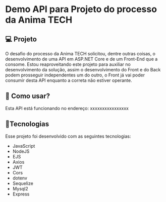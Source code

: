 # Demo API para Projeto do processo da Anima TECH

## :computer: Projeto

O desafio do processo da Anima TECH solicitou, dentre outras coisas, o desenvolvimento de uma API em ASP.NET Core e de um Front-End que a consome. Estou reaproveitando este projeto para auxiliar no desenvolvimento da solução, assim o desenvolvimento do Front e do Back podem prosseguir independentes um do outro, o Front já vai poder consumir desta API enquanto a correta não estiver operante.

## :satellite: Como usar?

Esta API está funcionando no endereço: xxxxxxxxxxxxxxxx


## :rocket:Tecnologias

Esse projeto foi desenvolvido com as seguintes tecnologias:

- JavaScript
- NodeJS
- EJS
- Axios
- JWT
- Cors
- dotenv
- Sequelize
- Mysql2
- Express
